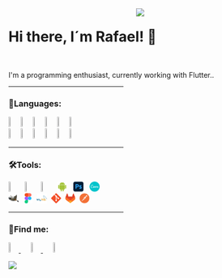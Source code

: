 <img src="https://cdni.iconscout.com/illustration/premium/thumb/coding-study-4024615-3328754.png" align="right" width="50%">


<h1> Hi there, I´m Rafael! 👋 </h1>

<br>

I'm a programming enthusiast, currently working with Flutter..</b>

<hr width="45%">

<h3>🔧Languages: </h3>
<p>
<img src="https://cdn.jsdelivr.net/gh/devicons/devicon/icons/c/c-original.svg"  width=4% height=4%>
<img src="https://cdn.jsdelivr.net/gh/devicons/devicon/icons/cplusplus/cplusplus-original.svg" width=4% height=4%>
<img src="https://cdn.jsdelivr.net/gh/devicons/devicon/icons/javascript/javascript-original.svg" width=4% height=4%>
<img src="https://cdn.jsdelivr.net/gh/devicons/devicon/icons/html5/html5-original.svg" width=4% height=4%>
<img src="https://cdn.jsdelivr.net/gh/devicons/devicon/icons/csharp/csharp-original.svg" width=4% height=4%>
<img src="https://cdn.jsdelivr.net/gh/devicons/devicon/icons/kotlin/kotlin-original.svg" width=4% height=4%><br>
<img src="https://cdn.jsdelivr.net/gh/devicons/devicon/icons/css3/css3-original.svg" width=4% height=4%>
<img src="https://cdn.jsdelivr.net/gh/devicons/devicon/icons/mysql/mysql-original-wordmark.svg" width=4% height=4%>
<img src="https://cdn.jsdelivr.net/gh/devicons/devicon/icons/matlab/matlab-original.svg" width=4% height=4%/>
<img src="https://cdn.jsdelivr.net/gh/devicons/devicon/icons/java/java-original.svg" width=4% height=4%/>
<img src="https://cdn.jsdelivr.net/gh/devicons/devicon/icons/react/react-original.svg" width=4% height=4%/>
<img src="https://cdn.jsdelivr.net/gh/devicons/devicon/icons/flutter/flutter-original.svg" width=4% height=4%/>
          
<hr width="45%">
 
</p>
<h3>🛠️Tools: </h3>
<p>
<img src="https://cdn.jsdelivr.net/gh/devicons/devicon/icons/windows8/windows8-original.svg" width=4% height=4%>&nbsp;&nbsp;
<img src="https://cdn.jsdelivr.net/gh/devicons/devicon/icons/vscode/vscode-original.svg" width=4% height=4%>&nbsp;&nbsp;
<img src="https://cdn.jsdelivr.net/gh/devicons/devicon/icons/visualstudio/visualstudio-plain.svg" width=4% height=4%>&nbsp;&nbsp;
<img src="https://github.com/devicons/devicon/blob/master/icons/android/android-original.svg" width=4% height=4%>&nbsp;&nbsp;
<img src="https://github.com/devicons/devicon/blob/master/icons/photoshop/photoshop-original.svg" width=4% height=4%>&nbsp;&nbsp;
<img src="https://github.com/devicons/devicon/blob/master/icons/canva/canva-original.svg" width=4% height=4%>&nbsp;&nbsp;<br>
<img src="https://github.com/devicons/devicon/blob/master/icons/gimp/gimp-original.svg" width=4% height=4%>&nbsp;
<img src="https://github.com/devicons/devicon/blob/master/icons/figma/figma-original.svg" width=4% height=4%>&nbsp;
<img src="https://github.com/devicons/devicon/blob/master/icons/mysql/mysql-original-wordmark.svg" width=4% height=4%>&nbsp;
<img src="https://github.com/devicons/devicon/blob/master/icons/git/git-original.svg" width=4% height=4%>&nbsp;
<img src="https://github.com/devicons/devicon/blob/master/icons/gitlab/gitlab-original.svg" width=4% height=4%>&nbsp;
<img src="https://github.com/devicons/devicon/blob/master/icons/postman/postman-original.svg" width=4% height=4%>&nbsp;
</p>

<hr width="45%">

<h3>🔎Find me: </h3>
<p>
<a href=https://www.linkedin.com/in/rafael-marques-69b559177/ target="_blank" rel="noopener noreferrer">
<img src="https://cdn.jsdelivr.net/gh/devicons/devicon/icons/linkedin/linkedin-original.svg" width=4% height=4%>
</a>
&nbsp;&nbsp;&nbsp;&nbsp;
<a href=https://twitter.com/marquess960 target="_blank" rel="noopener noreferrer">
<img src="https://cdn.jsdelivr.net/gh/devicons/devicon/icons/twitter/twitter-original.svg" width=4% height=5%>
</a>
&nbsp;&nbsp;&nbsp;&nbsp;
 <a href=https://www.instagram.com/rafael_marques960/ target="_blank" rel="noopener noreferrer">
<img src="https://user-images.githubusercontent.com/84676077/179369077-291037d9-bb83-41c9-8ca5-c91415c44374.png" width=4% height=4%>
 </a>
</p>

<img src="https://github-readme-stats.vercel.app/api?username=marques960&&show_icons=true&title_color=ffffff&icon_color=bb2acf&text_color=daf7dc&bg_color=151515">
